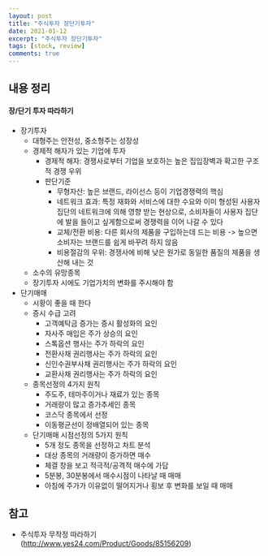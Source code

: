 ```yaml
---
layout: post
title: "주식투자 장단기투자"
date: 2021-01-12
excerpt: "주식투자 장단기투자"
tags: [stock, review]
comments: true
---
```


## 내용 정리

#### 장/단기 투자 따라하기

- 장기투자
  - 대형주는 안전성, 중소형주는 성장성
  - 경제적 해자가 있는 기업에 투자
    - 경제적 해자: 경쟁사로부터 기업을 보호하는 높은 집입장벽과 확고한 구조적 경쟁 우위
    - 판단기준
      - 무형자산: 높은 브랜드, 라이선스 등이 기업경쟁력의 핵심
      - 네트워크 효과: 특정 재화와 서비스에 대한 수요와 이미 형성된 사용자 집단의 네트워크에 의해 영향 받는 현상으로, 소비자들이 사용자 집단에 발을 들이고 싶게함으로써 경쟁력을 이어 나갈 수 있다
      - 교체/전환 비용: 다른 회사의 제품을 구입하는데 드는 비용 -> 높으면 소비자는 브랜드를 쉽게 바꾸려 하지 않음
      - 비용절감의 우위: 경쟁사에 비해 낮은 원가로 동일한 품질의 제품을 생산해 내는 것
  - 소수의 유망종목
  - 장기투자 시에도 기업가치의 변화를 주시해야 함
- 단기매매
  - 시황이 좋을 때 한다
  - 증시 수급 고려
    - 고객예탁금 증가는 증시 활성화의 요인
    - 자사주 매입은 주가 상승의 요인
    - 스톡옵션 행사는 주가 하락의 요인
    - 전환사채 권리행사는 주가 하락의 요인
    - 신인수권부사채 권리행사는 주가 하락의 요인
    - 교환사채 권리행사는 주가 하락의 요인
  - 종목선정의 4가지 원칙
    - 주도주, 테마주이거나 재료가 있는 종목
    - 거래량이 많고 증가추세인 종목
    - 코스닥 종목에서 선정
    - 이동평균선이 정배열되어 있는 종목
  - 단기매매 시점선정의 5가지 원칙
    - 5개 정도 종목을 선정하고 차트 분석
    - 대상 종목의 거래량이 증가하면 매수
    - 체결 창을 보고 적극적/공격적 매수에 가담
    - 5분봉, 30분봉에서 매수시점이 나타날 때 매매
    - 아침에 주가가 이유없이 떨어지거나 횡보 후 변화를 보일 때 매매


## 참고

- 주식투자 무작정 따라하기(http://www.yes24.com/Product/Goods/85156209)

